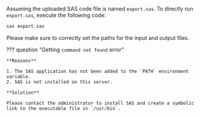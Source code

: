 Assuming the uploaded SAS code file is named `export.sas`. To directly run `export.sas`, execute the following code:

```bash
sas export.sas
```

Please make sure to correctly set the paths for the input and output files.

??? question "Getting `command not found` error"
	
	**Reasons**
	
	1. The SAS application has not been added to the `PATH` environment variable.
	2. SAS is not installed on this server.
	
	**Solution**
	
	Please contact the administrator to install SAS and create a symbolic link to the executable file in `/usr/bin`.